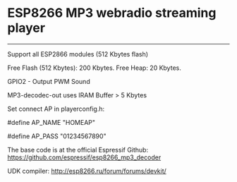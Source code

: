 # ESP8266 MP3 webradio streaming player 
---
Support all ESP2866 modules (512 Kbytes flash)

Free Flash (512 Kbytes): 200 Kbytes.
Free Heap: 20 Kbytes.

GPIO2 - Output PWM Sound

MP3-decodec-out uses IRAM Buffer > 5 Kbytes

Set connect AP in playerconfig.h: 

#define AP_NAME "HOMEAP"

#define AP_PASS "01234567890"

The base code is at the official Espressif Github: 
https://github.com/espressif/esp8266_mp3_decoder

UDK compiler: 
http://esp8266.ru/forum/forums/devkit/